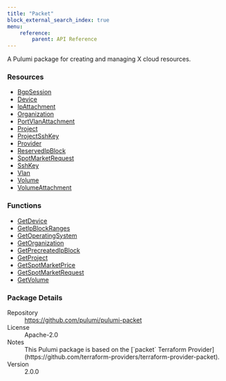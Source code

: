 ```yaml
---
title: "Packet"
block_external_search_index: true
menu:
    reference:
        parent: API Reference
---
```


<!-- WARNING: this file was generated by Pulumi Docs Generator. -->
<!-- Do not edit by hand unless you're certain you know what you are doing! -->

A Pulumi package for creating and managing X cloud resources.

<h3>Resources</h3>
<ul class="api">
    <li><a href="bgpsession" title="BgpSession"><span class="symbol resource"></span>BgpSession</a></li>
    <li><a href="device" title="Device"><span class="symbol resource"></span>Device</a></li>
    <li><a href="ipattachment" title="IpAttachment"><span class="symbol resource"></span>IpAttachment</a></li>
    <li><a href="organization" title="Organization"><span class="symbol resource"></span>Organization</a></li>
    <li><a href="portvlanattachment" title="PortVlanAttachment"><span class="symbol resource"></span>PortVlanAttachment</a></li>
    <li><a href="project" title="Project"><span class="symbol resource"></span>Project</a></li>
    <li><a href="projectsshkey" title="ProjectSshKey"><span class="symbol resource"></span>ProjectSshKey</a></li>
    <li><a href="provider" title="Provider"><span class="symbol resource"></span>Provider</a></li>
    <li><a href="reservedipblock" title="ReservedIpBlock"><span class="symbol resource"></span>ReservedIpBlock</a></li>
    <li><a href="spotmarketrequest" title="SpotMarketRequest"><span class="symbol resource"></span>SpotMarketRequest</a></li>
    <li><a href="sshkey" title="SshKey"><span class="symbol resource"></span>SshKey</a></li>
    <li><a href="vlan" title="Vlan"><span class="symbol resource"></span>Vlan</a></li>
    <li><a href="volume" title="Volume"><span class="symbol resource"></span>Volume</a></li>
    <li><a href="volumeattachment" title="VolumeAttachment"><span class="symbol resource"></span>VolumeAttachment</a></li>
</ul>

<h3>Functions</h3>
<ul class="api">
    <li><a href="getdevice" title="GetDevice"><span class="symbol function"></span>GetDevice</a></li>
    <li><a href="getipblockranges" title="GetIpBlockRanges"><span class="symbol function"></span>GetIpBlockRanges</a></li>
    <li><a href="getoperatingsystem" title="GetOperatingSystem"><span class="symbol function"></span>GetOperatingSystem</a></li>
    <li><a href="getorganization" title="GetOrganization"><span class="symbol function"></span>GetOrganization</a></li>
    <li><a href="getprecreatedipblock" title="GetPrecreatedIpBlock"><span class="symbol function"></span>GetPrecreatedIpBlock</a></li>
    <li><a href="getproject" title="GetProject"><span class="symbol function"></span>GetProject</a></li>
    <li><a href="getspotmarketprice" title="GetSpotMarketPrice"><span class="symbol function"></span>GetSpotMarketPrice</a></li>
    <li><a href="getspotmarketrequest" title="GetSpotMarketRequest"><span class="symbol function"></span>GetSpotMarketRequest</a></li>
    <li><a href="getvolume" title="GetVolume"><span class="symbol function"></span>GetVolume</a></li>
</ul>

<h3>Package Details</h3>
<dl class="package-details">
	<dt>Repository</dt>
	<dd><a href="https://github.com/pulumi/pulumi-packet">https://github.com/pulumi/pulumi-packet</a></dd>
	<dt>License</dt>
	<dd>Apache-2.0</dd>
    <dt>Notes</dt>
	<dd>This Pulumi package is based on the [`packet` Terraform Provider](https://github.com/terraform-providers/terraform-provider-packet).</dd>
	<dt>Version</dt>
	<dd>2.0.0</dd>
</dl>

